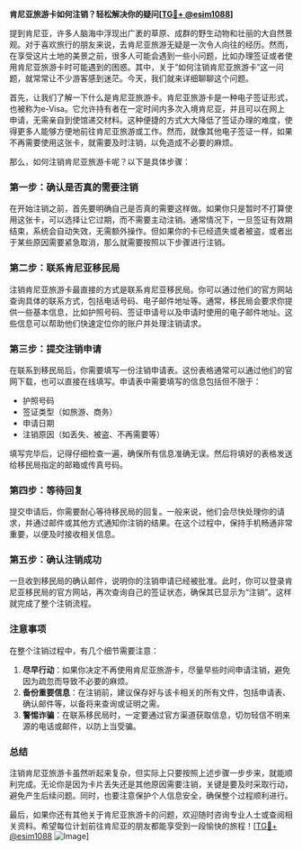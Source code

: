 **肯尼亚旅游卡如何注销？轻松解决你的疑问[[TG💪+ @esim1088](https://t.me/s/esim1088)]**

提到肯尼亚，许多人脑海中浮现出广袤的草原、成群的野生动物和壮丽的大自然景观。对于喜欢旅行的朋友来说，去肯尼亚旅游无疑是一次令人向往的经历。然而，在享受这片土地的美景之前，很多人可能会遇到一些小问题，比如办理签证或者使用肯尼亚旅游卡时可能遇到的困惑。其中，关于“如何注销肯尼亚旅游卡”这一问题，就常常让不少游客感到迷茫。今天，我们就来详细聊聊这个问题。

首先，让我们了解一下什么是肯尼亚旅游卡。肯尼亚旅游卡是一种电子签证形式，也被称为e-Visa。它允许持有者在一定时间内多次入境肯尼亚，并且可以在网上申请，无需亲自到使馆递交材料。这种便捷的方式大大降低了签证办理的难度，使得更多人能够方便地前往肯尼亚旅游或工作。然而，就像其他电子签证一样，如果不再需要使用这张卡，就需要及时注销，以免造成不必要的麻烦。

那么，如何注销肯尼亚旅游卡呢？以下是具体步骤：

### **第一步：确认是否真的需要注销**
在开始注销之前，首先要明确自己是否真的需要这样做。如果你只是暂时不打算使用这张卡，可以选择让它过期，而不需要主动注销。通常情况下，一旦签证有效期结束，系统会自动失效，无需额外操作。但如果你的卡已经遗失或者被盗，或者出于某些原因需要紧急取消，那么就需要按照以下步骤进行注销。

### **第二步：联系肯尼亚移民局**
注销肯尼亚旅游卡最直接的方式是联系肯尼亚移民局。你可以通过他们的官方网站查询具体的联系方式，包括电话号码、电子邮件地址等。通常，移民局会要求你提供一些基本信息，比如护照号码、签证申请号以及申请时使用的电子邮件地址。这些信息可以帮助他们快速定位你的账户并处理注销请求。

### **第三步：提交注销申请**
在联系到移民局后，你需要填写一份注销申请表。这份表格通常可以通过他们的官网下载，也可以直接在线填写。申请表中需要填写的信息包括但不限于：
- 护照号码
- 签证类型（如旅游、商务）
- 申请日期
- 注销原因（如丢失、被盗、不再需要等）

填写完毕后，记得仔细检查一遍，确保所有信息准确无误。然后将填好的表格发送给移民局指定的邮箱或传真号码。

### **第四步：等待回复**
提交申请后，你需要耐心等待移民局的回复。一般来说，他们会尽快处理你的请求，并通过邮件或其他方式通知你注销的结果。在这个过程中，保持手机畅通非常重要，以便及时接收相关信息。

### **第五步：确认注销成功**
一旦收到移民局的确认邮件，说明你的注销申请已经被批准。此时，你可以登录肯尼亚移民局的官方网站，再次查询自己的签证状态，确保其已显示为“注销”。这样就完成了整个注销流程。

### **注意事项**
在整个注销过程中，有几个细节需要注意：
1. **尽早行动**：如果你决定不再使用肯尼亚旅游卡，尽量早些时间申请注销，避免因为疏忽而导致不必要的麻烦。
2. **备份重要信息**：在注销前，建议保存好与该卡相关的所有文件，包括申请表、确认邮件等，以备将来查询或证明之需。
3. **警惕诈骗**：在联系移民局时，一定要通过官方渠道获取信息，切勿轻信不明来源的电话或邮件，以防上当受骗。

### **总结**
注销肯尼亚旅游卡虽然听起来复杂，但实际上只要按照上述步骤一步步来，就能顺利完成。无论你是因为卡片丢失还是其他原因需要注销，关键是要及时采取行动，避免产生后续问题。同时，也要注意保护个人信息安全，确保整个过程顺利进行。

最后，如果你还有其他关于肯尼亚旅游卡的问题，欢迎随时咨询专业人士或查阅相关资料。希望每位计划前往肯尼亚的朋友都能享受到一段愉快的旅程！[[TG💪+ @esim1088](https://t.me/s/esim1088) ![Image](https://i.postimg.cc/4NQfJmqS/Snipaste-2025-05-13-00-14-12.png)]